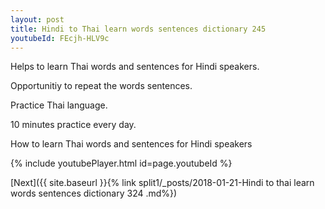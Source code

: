 ```yaml
---
layout: post
title: Hindi to Thai learn words sentences dictionary 245 
youtubeId: FEcjh-HLV9c
---
```

 
 
Helps to learn Thai words and sentences for Hindi speakers.

Opportunitiy to repeat the words sentences. 

Practice Thai language. 
 
10 minutes practice every day. 
 
How to learn Thai words and sentences for Hindi speakers 
 
{% include youtubePlayer.html id=page.youtubeId %}
 
 
[Next]({{ site.baseurl }}{% link  split1/_posts/2018-01-21-Hindi to thai learn words sentences dictionary 324 .md%})
 

